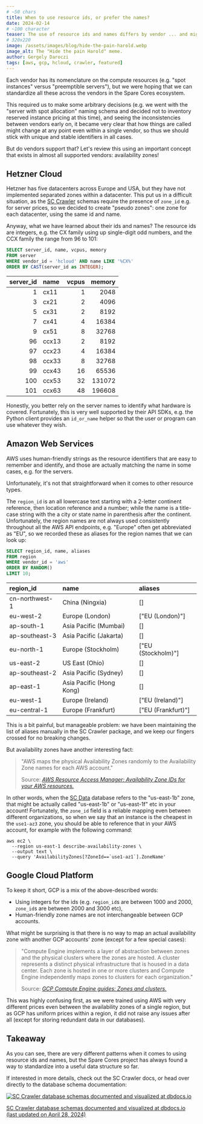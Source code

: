 ```yaml
---
# ~50 chars
title: When to use resource ids, or prefer the names?
date: 2024-02-14
# ~100 character
teaser: The use of resource ids and names differs by vendor ... and might be even the same. Integer? String? None?
# 320x220
image: /assets/images/blog/hide-the-pain-harold.webp
image_alt: The "Hide the pain Harold" meme.
author: Gergely Daroczi
tags: [aws, gcp, hcloud, crawler, featured]
---
```


Each vendor has its nomenclature on the compute resources (e.g. "spot
instances" versus "preemptible servers"), but we were
hoping that we can standardize all these across the vendors in the
Spare Cores ecosystem.

This required us to make some arbitrary decisions (e.g. we went with
the "server with spot allocation" naming schema and decided not to
inventory reserved instance pricing at this time), and seeing the
inconsistencies between vendors early on, it became very clear that
how things are called might change at any point even within a single
vendor, so thus we should stick with unique and stable identifiers in
all cases.

But do vendors support that? Let's review this using an important
concept that exists in almost all supported vendors: availability
zones!

## Hetzner Cloud

Hetzner has five datacenters across Europe and USA, but they have not
implemented separated zones within a datacenter. This put us in a
difficult situation, as the <a
href="https://sparecores.github.io/sc-crawler/" target="_blank"
rel="noopener">SC Crawler</a> schemas require the presence of
`zone_id` e.g. for server prices, so we decided to create "pseudo
zones": one zone for each datacenter, using the same id and name.

Anyway, what we have learned about their ids and names? The resource
ids are integers, e.g. the CX family using up single-digit odd numbers,
and the CCX family the range from 96 to 101:

```sql
SELECT server_id, name, vcpus, memory
FROM server
WHERE vendor_id = 'hcloud' AND name LIKE '%CX%'
ORDER BY CAST(server_id as INTEGER);
```

| server_id | name  | vcpus | memory |
|----------:|:------|------:|-------:|
| 1         | cx11  | 1     | 2048   |
| 3         | cx21  | 2     | 4096   |
| 5         | cx31  | 2     | 8192   |
| 7         | cx41  | 4     | 16384  |
| 9         | cx51  | 8     | 32768  |
| 96        | ccx13 | 2     | 8192   |
| 97        | ccx23 | 4     | 16384  |
| 98        | ccx33 | 8     | 32768  |
| 99        | ccx43 | 16    | 65536  |
| 100       | ccx53 | 32    | 131072 |
| 101       | ccx63 | 48    | 196608 |


Honestly, you better rely on the server names to identify what
hardware is covered. Fortunately, this is very well supported by their
API SDKs, e.g. the Python client provides an `id_or_name` helper so
that the user or program can use whatever they wish.

## Amazon Web Services

AWS uses human-friendly strings as the resource identifiers that are
easy to remember and identify, and those are actually matching the
name in some cases, e.g. for the servers.

Unfortunately, it's not that straightforward when it comes to other
resource types.

The `region_id` is an all lowercase text starting with a 2-letter
continent reference, then location reference and a number; while the
name is a title-case string with the a city or state name in
parenthesis after the continent. Unfortunately, the region names
are not always used consistently throughout all the AWS API endpoints,
e.g. "Europe" often get abbreviated as "EU", so we recorded these as
aliases for the region names that we can look up:

```sql
SELECT region_id, name, aliases
FROM region
WHERE vendor_id = 'aws'
ORDER BY RANDOM()
LIMIT 10;
```

| region_id      |           name           |      aliases       |
|:---------------|:-------------------------|:-------------------|
| cn-northwest-1 | China (Ningxia)          | []                 |
| eu-west-2      | Europe (London)          | ["EU (London)"]    |
| ap-south-1     | Asia Pacific (Mumbai)    | []                 |
| ap-southeast-3 | Asia Pacific (Jakarta)   | []                 |
| eu-north-1     | Europe (Stockholm)       | ["EU (Stockholm)"] |
| us-east-2      | US East (Ohio)           | []                 |
| ap-southeast-2 | Asia Pacific (Sydney)    | []                 |
| ap-east-1      | Asia Pacific (Hong Kong) | []                 |
| eu-west-1      | Europe (Ireland)         | ["EU (Ireland)"]   |
| eu-central-1   | Europe (Frankfurt)       | ["EU (Frankfurt)"] |


This is a bit painful, but manageable problem: we have been
maintaining the list of aliases manually in the SC Crawler package,
and we keep our fingers crossed for no breaking changes.

But availability zones have another interesting fact:

<blockquote>
  <p>
    "AWS maps the physical Availability Zones randomly to the
    Availability Zone names for each AWS account."
  </p>
  <footer>Source: <cite>
    <a href="https://docs.aws.amazon.com/ram/latest/userguide/working-with-az-ids.html"
       target="_blank" rel="noopener">
       AWS Resource Access Manager: Availability Zone IDs for your AWS resources.
    </a>
  </cite></footer>
</blockquote>

In other words, when the <a
href="https://github.com/SpareCores/sc-data/" target="_blank"
rel="noopener">SC Data</a> database refers to the "us-east-1b" zone,
that might be actually called "us-east-1b" or "us-east-1f" etc in your
account! Fortunately, the `zone_id` field is a reliable mapping even
between different organizations, so when we say that an instance is
the cheapest in the `use1-az3` zone, you should be able to reference
that in your AWS account, for example with the following command:

```shell
aws ec2 \
  --region us-east-1 describe-availability-zones \
  --output text \
  --query 'AvailabilityZones[?ZoneId==`use1-az1`].ZoneName'
```

## Google Cloud Platform

To keep it short, GCP is a mix of the above-described words:

- Using integers for the ids (e.g. `region_id`s are between 1000 and 2000,
  `zone_id`s are between 2000 and 3000 etc),
- Human-friendly zone names are not interchangeable between GCP accounts.

What might be surprising is that there is no way to map an actual
availability zone with another GCP accounts' zone (except for a few
special cases):

<blockquote>
  <p>
    "Compute Engine implements a layer of abstraction between zones and
    the physical clusters where the zones are hosted. A cluster represents
    a distinct physical infrastructure that is housed in a data
    center. Each zone is hosted in one or more clusters and Compute Engine
    independently maps zones to clusters for each organization."
  </p>
  <footer>Source: <cite>
    <a href="https://cloud.google.com/compute/docs/regions-zones#zones_and_clusters"
       target="_blank" rel="noopener">
       GCP Compute Engine guides: Zones and clusters.
    </a>
  </cite></footer>
</blockquote>

This was highly confusing first, as we were trained using AWS with
very different prices even between the availability zones of a single
region, but as GCP has uniform prices within a region, it did not
raise any issues after all (except for storing redundant data in our
databases).

## Takeaway

As you can see, there are very different patterns when it comes to
using resource ids and names, but the Spare Cores project has always
found a way to standardize into a useful data structure so far.

If interested in more details, check out the SC Crawler docs, or head
over directly to the database schema documentation:

<div class="text-center m-2.5 mt-8 mb-6">
  <a href="https://dbdocs.io/spare-cores/sc-crawler"
     target="_blank" rel="noopener"
     class="!no-underline">
    <img
      title="SC Crawler database schemas documented and visualized at dbdocs.io"
      src="/assets/images/blog/dbdocs-screenshot.png"
      class="w-full" />
    <p>SC Crawler database schemas documented and visualized at dbdocs.io (last updated on April 28, 2024)</p>
  </a>
</div>
